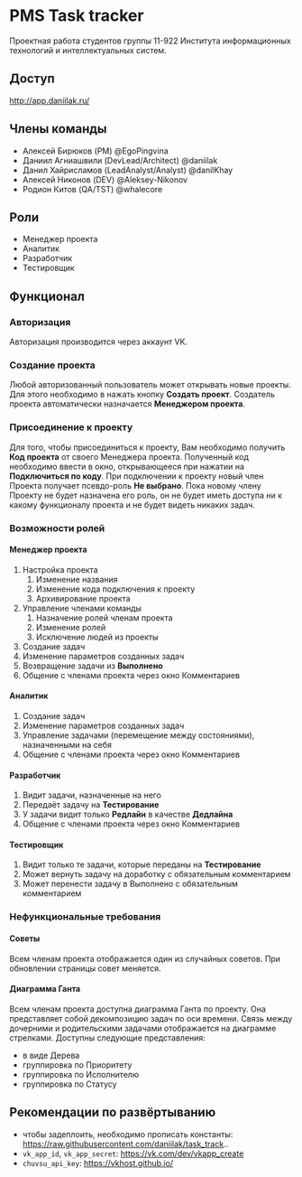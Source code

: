 # PMS Task tracker

Проектная работа студентов группы 11-922 Института информационных технологий и интеллектуальных систем.

## Доступ
http://app.daniilak.ru/

## Члены команды

- Алексей Бирюков (PM) @EgoPingvina
- Даниил Агниашвили (DevLead/Architect) @daniilak
- Данил Хайрисламов (LeadAnalyst/Analyst) @danilKhay
- Алексей Никонов (DEV) @Aleksey-Nikonov
- Родион Китов (QA/TST) @whalecore

## Роли
- Менеджер проекта
- Аналитик
- Разработчик
- Тестировщик

## Функционал

### Авторизация
Авторизация производится через аккаунт VK.

### Создание проекта
Любой авторизованный пользователь может открывать новые проекты.
Для этого необходимо в нажать кнопку <b>Создать проект</b>.
Создатель проекта автоматически назначается <b>Менеджером проекта</b>.

### Присоединение к проекту
Для того, чтобы присоединиться к проекту, Вам необходимо получить <b>Код проекта</b> от своего Менеджера проекта.
Полученный код необходимо ввести в окно, открывающееся при нажатии на <b>Подключиться по коду</b>.
При подключении к проекту новый член Проекта получает псевдо-роль <b>Не выбрано</b>.
Пока новому члену Проекту не будет назначена его роль, он не будет иметь доступа ни к какому функционалу проекта и не будет видеть никаких задач.

### Возможности ролей

#### Менеджер проекта
1. Настройка проекта
    1. Изменение названия
    2. Изменение кода подключения к проекту
    3. Архивирование проекта
2. Управление членами команды
    1. Назначение ролей членам проекта
    2. Изменение ролей
    3. Исключение людей из проекты
3. Создание задач
4. Изменение параметров созданных задач
5. Возвращение задачи из <b>Выполнено</b>
6. Общение с членами проекта через окно Комментариев

#### Аналитик
1. Создание задач
2. Изменение параметров созданных задач
3. Управление задачами (перемещение между состояниями), назначенными на себя
4. Общение с членами проекта через окно Комментариев

#### Разработчик
1. Видит задачи, назначенные на него
2. Передаёт задачу на <b>Тестирование</b>
3. У задачи видит только <b>Редлайн</b> в качестве <b>Дедлайна</b>
4. Общение с членами проекта через окно Комментариев

#### Тестировщик
1. Видит только те задачи, которые переданы на <b>Тестирование</b>
2. Может вернуть задачу на доработку с обязательным комментарием
3. Может перенести задачу в Выполнено с обязательным комментарием

### Нефункциональные требования

#### Советы
Всем членам проекта отображается один из случайных советов. При обновлении страницы совет меняется.

#### Диаграмма Ганта
Всем членам проекта доступна диаграмма Ганта по проекту.
Она представляет собой декомпозицию задач по оси времени.
Связь между дочерними и родительскими задачами отображается на диаграмме стрелками.
Доступны следующие представления:
- в виде Дерева
- группировка по Приоритету
- группировка по Исполнителю
- группировка по Статусу

## Рекомендации по развёртыванию
- чтобы задеплоить, необходимо прописать константы: https://raw.githubusercontent.com/daniilak/task_track..
- `vk_app_id`, `vk_app_secret`: https://vk.com/dev/vkapp_create
- `chuvsu_api_key`: https://vkhost.github.io/

